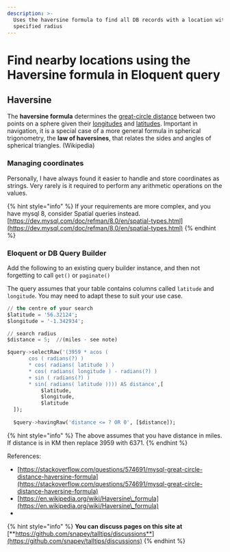 ```yaml
---
description: >-
  Uses the haversine formula to find all DB records with a location within a
  specified radius
---
```


# Find nearby locations using the Haversine formula in Eloquent query

## Haversine

The **haversine formula** determines the [great-circle distance](https://en.wikipedia.org/wiki/Great-circle\_distance) between two points on a sphere given their [longitudes](https://en.wikipedia.org/wiki/Longitude) and [latitudes](https://en.wikipedia.org/wiki/Latitude). Important in navigation, it is a special case of a more general formula in spherical trigonometry, the **law of haversines**, that relates the sides and angles of spherical triangles. (Wikipedia)

### Managing coordinates

Personally, I have always found it easier to handle and store coordinates as strings. Very rarely is it required to perform any arithmetic operations on the values.

{% hint style="info" %}
If your requirements are more complex, and you have mysql 8, consider Spatial queries instead. [https://dev.mysql.com/doc/refman/8.0/en/spatial-types.html](https://dev.mysql.com/doc/refman/8.0/en/spatial-types.html)
{% endhint %}

### Eloquent or DB Query Builder

Add the following to an existing query builder instance, and then not forgetting to call `get()` or `paginate()`

The query assumes that your table contains columns called `latitude` and `longitude`. You may need to adapt these to suit your use case.

```sql
// the centre of your search
$latitude = '56.32124';
$longitude = '-1.342934';

// search radius
$distance = 5;  //(miles - see note)

$query->selectRaw('(3959 * acos (
       cos ( radians(?) )
       * cos( radians( latitude ) )
       * cos( radians( longitude ) - radians(?) )
       + sin ( radians(?) )
       * sin( radians( latitude )))) AS distance',[
           $latitude,
           $longitude,
           $latitude
  ]);
            
  $query->havingRaw('distance <= ? OR 0', [$distance]);
```

{% hint style="info" %}
&#x20;The above assumes that you have distance in miles.  If distance is in KM then replace 3959 with 6371.
{% endhint %}

References:

* [https://stackoverflow.com/questions/574691/mysql-great-circle-distance-haversine-formula](https://stackoverflow.com/questions/574691/mysql-great-circle-distance-haversine-formula)
* [https://en.wikipedia.org/wiki/Haversine\_formula](https://en.wikipedia.org/wiki/Haversine\_formula)
*

{% hint style="info" %}
**You can discuss pages on this site at** [**https://github.com/snapey/talltips/discussions**](https://github.com/snapey/talltips/discussions)
{% endhint %}

